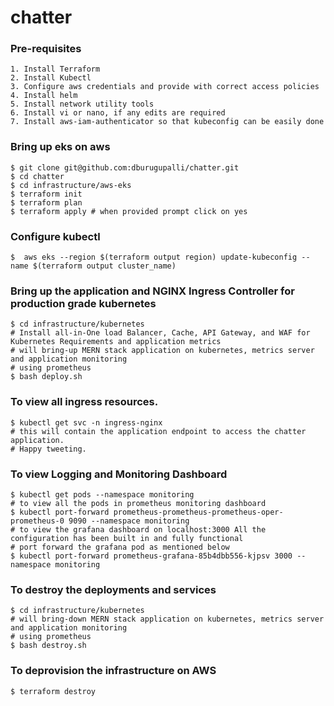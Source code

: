 # chatter

### Pre-requisites

```
1. Install Terraform 
2. Install Kubectl 
3. Configure aws credentials and provide with correct access policies
4. Install helm
5. Install network utility tools 
6. Install vi or nano, if any edits are required
7. Install aws-iam-authenticator so that kubeconfig can be easily done
```


### Bring up eks on aws
```
$ git clone git@github.com:dburugupalli/chatter.git
$ cd chatter
$ cd infrastructure/aws-eks
$ terraform init
$ terraform plan
$ terraform apply # when provided prompt click on yes
```

### Configure kubectl 

```
$  aws eks --region $(terraform output region) update-kubeconfig --name $(terraform output cluster_name)
```

### Bring up the application and  NGINX Ingress Controller for production grade kubernetes
```
$ cd infrastructure/kubernetes 
# Install all-in-One load Balancer, Cache, API Gateway, and WAF for Kubernetes Requirements and application metrics
# will bring-up MERN stack application on kubernetes, metrics server and application monitoring 
# using prometheus
$ bash deploy.sh
```

### To view all ingress resources.
```
$ kubectl get svc -n ingress-nginx
# this will contain the application endpoint to access the chatter application. 
# Happy tweeting.
```

### To view Logging and Monitoring Dashboard
```
$ kubectl get pods --namespace monitoring 
# to view all the pods in prometheus monitoring dashboard
$ kubectl port-forward prometheus-prometheus-prometheus-oper-prometheus-0 9090 --namespace monitoring
# to view the grafana dashboard on localhost:3000 All the configuration has been built in and fully functional
# port forward the grafana pod as mentioned below
$ kubectl port-forward prometheus-grafana-85b4dbb556-kjpsv 3000 --namespace monitoring
```
### To destroy the deployments and services
```
$ cd infrastructure/kubernetes
# will bring-down MERN stack application on kubernetes, metrics server and application monitoring 
# using prometheus
$ bash destroy.sh
```

### To deprovision the infrastructure on AWS 
```
$ terraform destroy
```
